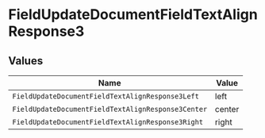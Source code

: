 # FieldUpdateDocumentFieldTextAlignResponse3


## Values

| Name                                               | Value                                              |
| -------------------------------------------------- | -------------------------------------------------- |
| `FieldUpdateDocumentFieldTextAlignResponse3Left`   | left                                               |
| `FieldUpdateDocumentFieldTextAlignResponse3Center` | center                                             |
| `FieldUpdateDocumentFieldTextAlignResponse3Right`  | right                                              |
